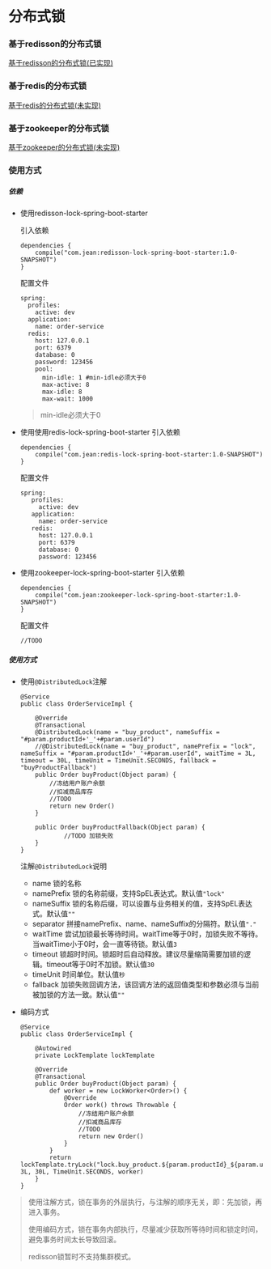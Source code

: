 # 分布式锁

### 基于redisson的分布式锁
[基于redisson的分布式锁(已实现)](./redisson-lock-spring-boot-starter/README.md)


### 基于redis的分布式锁
[基于redis的分布式锁(未实现)](./redis-lock-spring-boot-starter/README.md)


### 基于zookeeper的分布式锁
[基于zookeeper的分布式锁(未实现)](./zookeeper-lock-spring-boot-starter/README.md)

### 使用方式

##### 依赖

- 使用redisson-lock-spring-boot-starter

    引入依赖
    ```
    dependencies {
        compile("com.jean:redisson-lock-spring-boot-starter:1.0-SNAPSHOT")
    }
    ```
    配置文件
    ```
    spring:
      profiles:
        active: dev
      application:
        name: order-service
      redis:
        host: 127.0.0.1
        port: 6379
        database: 0
        password: 123456
        pool:
          min-idle: 1 #min-idle必须大于0
          max-active: 8
          max-idle: 8
          max-wait: 1000
    ```
   > min-idle必须大于0

- 使用使用redis-lock-spring-boot-starter
    引入依赖
    ```
    dependencies {
        compile("com.jean:redis-lock-spring-boot-starter:1.0-SNAPSHOT")
    }
    ```
    配置文件
    ```
    spring:
       profiles:
         active: dev
       application:
         name: order-service
       redis:
         host: 127.0.0.1
         port: 6379
         database: 0
         password: 123456
    ```    
- 使用zookeeper-lock-spring-boot-starter
    引入依赖
    ```
    dependencies {
        compile("com.jean:zookeeper-lock-spring-boot-starter:1.0-SNAPSHOT")
    }
    ```
    配置文件
    ```
    //TODO
    ```
##### 使用方式

- 使用`@DistributedLock`注解
    ```
    @Service
    public class OrderServiceImpl {
    
        @Override
        @Transactional
        @DistributedLock(name = "buy_product", nameSuffix = "#param.productId+'_'+#param.userId")
        //@DistributedLock(name = "buy_product", namePrefix = "lock", nameSuffix = "#param.productId+'_'+#param.userId", waitTime = 3L, timeout = 30L, timeUnit = TimeUnit.SECONDS, fallback = "buyProductFallback")
        public Order buyProduct(Object param) {
            //冻结用户账户余额
            //扣减商品库存
            //TODO
            return new Order()
        }
        
        public Order buyProductFallback(Object param) {
                //TODO 加锁失败
        }
    }
    ```
    注解`@DistributedLock`说明
    
    - name 锁的名称
    - namePrefix 锁的名称前缀，支持SpEL表达式。默认值`"lock"`
    - nameSuffix 锁的名称后缀，可以设置与业务相关的值，支持SpEL表达式。默认值`""`
    - separator 拼接namePrefix、name、nameSuffix的分隔符。默认值`"."`
    - waitTime 尝试加锁最长等待时间。waitTime等于0时，加锁失败不等待。当waitTime小于0时，会一直等待锁。默认值`3`
    - timeout 锁超时时间。锁超时后自动释放。建议尽量缩简需要加锁的逻辑。timeout等于0时不加锁。默认值`30`
    - timeUnit 时间单位。默认值`秒`
    - fallback 加锁失败回调方法，该回调方法的返回值类型和参数必须与当前被加锁的方法一致。默认值`""`

- 编码方式
    ```
    @Service
    public class OrderServiceImpl {
        
        @Autowired
        private LockTemplate lockTemplate
    
        @Override
        @Transactional
        public Order buyProduct(Object param) {
            def worker = new LockWorker<Order>() {
                @Override
                Order work() throws Throwable {
                    //冻结用户账户余额
                    //扣减商品库存
                    //TODO
                    return new Order()
                }
            }
            return lockTemplate.tryLock("lock.buy_product.${param.productId}_${param.userId}", 3L, 30L, TimeUnit.SECONDS, worker)
        }
    }
    ```


> 使用注解方式，锁在事务的外层执行，与注解的顺序无关，即：先加锁，再进入事务。
>
> 使用编码方式，锁在事务内部执行，尽量减少获取所等待时间和锁定时间，避免事务时间太长导致回滚。
>
> redisson锁暂时不支持集群模式。